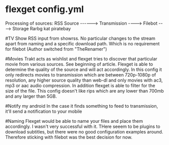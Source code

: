 # flexget config.yml


Processing of sources:
RSS Source 
                    ------> Transmission ----> Filebot ----> Storage
Rarbg
kat
piratebay

#TV Show
RSS input from showrss. No particular changes to the stream apart from naming and a specific download path. Which is no requirement for filebot (Author switched from "TheRenamer")

#Movies
Trakt acts as wishlist and flexget tries to discover that particular movie from various sources. See beginning of article.
Flexget is able to determine the quality of the source and will act accordingly. In this config it only redirects movies to transmission
which are between 720p-1080p of resolution, any higher source quality than web-dl and only movies with ac3, mp3 or aac audio compression.
In addition flexget is able to filter for the size of the file. This config doesn't like rips which are any lower than 700mb and any larger than 5GB.

#Notify my android
In the case it finds something to feed to transmission, it'll send a notification to your mobile

#Naming
Flexget would be able to name your files and place them accordingly. I wasn't very successful with it.
THere seeem to be plugins to download subtitles, but there were no good configuration examples around. Therefore sticking with filebot was the best decision for now.

